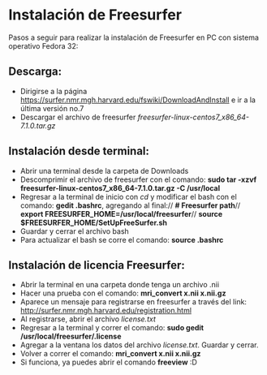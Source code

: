 # Instalación de Freesurfer 

Pasos a seguir para realizar la instalación de Freesurfer en PC con sistema operativo Fedora 32:

## **Descarga:**
 * Dirigirse a la página https://surfer.nmr.mgh.harvard.edu/fswiki/DownloadAndInstall e ir a la última versión no.7 
 * Descargar el archivo de freesurfer *freesurfer-linux-centos7_x86_64-7.1.0.tar.gz*

## **Instalación desde terminal:** 
 * Abrir una terminal desde la carpeta de Downloads
 * Descomprimir el archivo de freesurfer con el comando: **sudo tar -xzvf freesurfer-linux-centos7_x86_64-7.1.0.tar.gz -C /usr/local**
 * Regresar a la terminal de inicio con *cd* y modificar el bash con el comando: **gedit .bashrc**, agregando al final://
    **# Freesurfer path**//
    **export FREESURFER_HOME=/usr/local/freesurfer**//
    **source $FREESURFER_HOME/SetUpFreeSurfer.sh**
 * Guardar y cerrar el archivo bash
 * Para actualizar el bash se corre el comando: **source .bashrc**

## **Instalación de licencia Freesurfer:**
 * Abrir la terminal en una carpeta donde tenga un archivo .nii
 * Hacer una prueba con el comando: **mri_convert x.nii x.nii.gz**
 * Aparece un mensaje para registrarse en freesurfer a través del link: http://surfer.nmr.mgh.harvard.edu/registration.html
 * Al registrarse, abrir el archivo *license.txt*
 * Regresar a la terminal y correr el comando: **sudo gedit /usr/local/freesurfer/.license**
 * Agregar a la ventana los datos del archivo *license.txt*. Guardar y cerrar.
 * Volver a correr el comando: **mri_convert x.nii x.nii.gz**
 * Si funciona, ya puedes abrir el comando **freeview** :D
